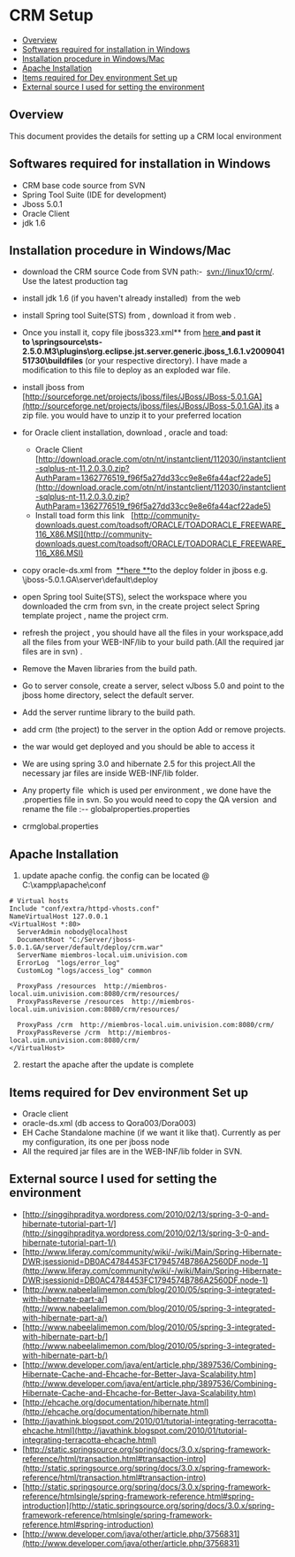 # CRM Setup

-  [Overview](https://wiki.us.univision.com/display/TECH/CRM+Setup#CRMSetup-Overview)
-  [Softwares required for installation in Windows](https://wiki.us.univision.com/display/TECH/CRM+Setup#CRMSetup-SoftwaresrequiredforinstallationinWindows)
-  [Installation procedure in Windows/Mac](https://wiki.us.univision.com/display/TECH/CRM+Setup#CRMSetup-InstallationprocedureinWindows/Mac)
-  [Apache Installation](https://wiki.us.univision.com/display/TECH/CRM+Setup#CRMSetup-ApacheInstallation)
-  [Items required for Dev environment Set up](https://wiki.us.univision.com/display/TECH/CRM+Setup#CRMSetup-ItemsrequiredforDevenvironmentSetup)
-  [External source I used for setting the environment](https://wiki.us.univision.com/display/TECH/CRM+Setup#CRMSetup-ExternalsourceIusedforsettingtheenvironment)


## Overview

This document provides the details for setting up a CRM local environment


## Softwares required for installation in Windows

- CRM base code source from SVN
- Spring Tool Suite (IDE for development)
- Jboss 5.0.1
- Oracle Client
- jdk 1.6


## Installation procedure in Windows/Mac

- download the CRM source Code from SVN path:-  [svn://linux10/crm/](svn://linux10/crm/branches/releases/2.5.0). Use the latest production tag
- install jdk 1.6 (if you haven't already installed)  from the web
- install Spring tool Suite(STS) from , download it from web .
- Once you install it, copy file jboss323.xml** from  [here  ](https://wiki.us.univision.com/download/attachments/2228244/jboss323.xml?version=1&modificationDate=1362668664000&api=v2)**and past it to \springsource\sts-2.5.0.M3\plugins\org.eclipse.jst.server.generic.jboss_1.6.1.v200904151730\buildfiles** (or your respective directory). I have made a modification to this file to deploy as an exploded war file.
- install jboss from  [http://sourceforge.net/projects/jboss/files/JBoss/JBoss-5.0.1.GA](http://sourceforge.net/projects/jboss/files/JBoss/JBoss-5.0.1.GA),its a zip file. you would have to unzip it to your preferred location
- for Oracle client installation, download , oracle and toad:

  - Oracle Client  [http://download.oracle.com/otn/nt/instantclient/112030/instantclient-sqlplus-nt-11.2.0.3.0.zip?AuthParam=1362776519_f96f5a27dd33cc9e8e6fa44acf22ade5](http://download.oracle.com/otn/nt/instantclient/112030/instantclient-sqlplus-nt-11.2.0.3.0.zip?AuthParam=1362776519_f96f5a27dd33cc9e8e6fa44acf22ade5)
  - Install toad form this link   [http://community-downloads.quest.com/toadsoft/ORACLE/TOADORACLE_FREEWARE_116_X86.MSI](http://community-downloads.quest.com/toadsoft/ORACLE/TOADORACLE_FREEWARE_116_X86.MSI)
- copy oracle-ds.xml from  [**here **](https://wiki.us.univision.com/download/attachments/2228244/oracle-ds.xml?version=1&modificationDate=1362668664000&api=v2)to the deploy folder in jboss e.g.  
      \jboss-5.0.1.GA\server\default\deploy
- open Spring tool Suite(STS), select the workspace where you downloaded the crm from svn, in the create project select Spring template project , name the project crm.
- refresh the project , you should have all the files in your workspace,add all the files from your WEB-INF/lib to your build path.(All the required jar files are in svn) .
- Remove the Maven libraries from the build path.
- Go to server console, create a server, select vJboss 5.0 and point to the jboss home directory, select the default server.
- Add the server runtime library to the build path.
- add crm (the project) to the server in the option Add or remove projects.
- the war would get deployed and you should be able to access it
- We are using spring 3.0 and hibernate 2.5 for this project.All the necessary jar files are inside WEB-INF/lib folder.
- Any property file  which is used per environment , we done have the .properties file in svn. So you would need to copy the QA version  and rename the file :-- globalproperties.properties
- crmglobal.properties


## Apache Installation

1. update apache config. the config can be located @ C:\xampp\apache\conf
```
# Virtual hosts
Include "conf/extra/httpd-vhosts.conf"
NameVirtualHost 127.0.0.1
<VirtualHost *:80>
  ServerAdmin nobody@localhost
  DocumentRoot "C:/Server/jboss-5.0.1.GA/server/default/deploy/crm.war"
  ServerName miembros-local.uim.univision.com
  ErrorLog  "logs/error_log"
  CustomLog "logs/access_log" common

  ProxyPass /resources  http://miembros-local.uim.univision.com:8080/crm/resources/
  ProxyPassReverse /resources  http://miembros-local.uim.univision.com:8080/crm/resources/

  ProxyPass /crm  http://miembros-local.uim.univision.com:8080/crm/
  ProxyPassReverse /crm  http://miembros-local.uim.univision.com:8080/crm/
</VirtualHost>
```
2. restart the apache after the update is complete

## Items required for Dev environment Set up

- Oracle client
- oracle-ds.xml (db access to Qora003/Dora003)
- EH Cache Standalone machine (if we want it like that). Currently as per my configuration, its one per jboss node
- All the required jar files are in the WEB-INF/lib folder in SVN.


## External source I used for setting the environment

-  [http://singgihpraditya.wordpress.com/2010/02/13/spring-3-0-and-hibernate-tutorial-part-1/](http://singgihpraditya.wordpress.com/2010/02/13/spring-3-0-and-hibernate-tutorial-part-1/)
-  [http://www.liferay.com/community/wiki/-/wiki/Main/Spring-Hibernate-DWR;jsessionid=DB0AC4784453FC1794574B786A2560DF.node-1](http://www.liferay.com/community/wiki/-/wiki/Main/Spring-Hibernate-DWR;jsessionid=DB0AC4784453FC1794574B786A2560DF.node-1)
-  [http://www.nabeelalimemon.com/blog/2010/05/spring-3-integrated-with-hibernate-part-a/](http://www.nabeelalimemon.com/blog/2010/05/spring-3-integrated-with-hibernate-part-a/)
-  [http://www.nabeelalimemon.com/blog/2010/05/spring-3-integrated-with-hibernate-part-b/](http://www.nabeelalimemon.com/blog/2010/05/spring-3-integrated-with-hibernate-part-b/)
-  [http://www.developer.com/java/ent/article.php/3897536/Combining-Hibernate-Cache-and-Ehcache-for-Better-Java-Scalability.htm](http://www.developer.com/java/ent/article.php/3897536/Combining-Hibernate-Cache-and-Ehcache-for-Better-Java-Scalability.htm)
-  [http://ehcache.org/documentation/hibernate.html](http://ehcache.org/documentation/hibernate.html)
-  [http://javathink.blogspot.com/2010/01/tutorial-integrating-terracotta-ehcache.html](http://javathink.blogspot.com/2010/01/tutorial-integrating-terracotta-ehcache.html)
-  [http://static.springsource.org/spring/docs/3.0.x/spring-framework-reference/html/transaction.html#transaction-intro](http://static.springsource.org/spring/docs/3.0.x/spring-framework-reference/html/transaction.html#transaction-intro)
-  [http://static.springsource.org/spring/docs/3.0.x/spring-framework-reference/htmlsingle/spring-framework-reference.html#spring-introduction](http://static.springsource.org/spring/docs/3.0.x/spring-framework-reference/htmlsingle/spring-framework-reference.html#spring-introduction)
-  [http://www.developer.com/java/other/article.php/3756831](http://www.developer.com/java/other/article.php/3756831)
